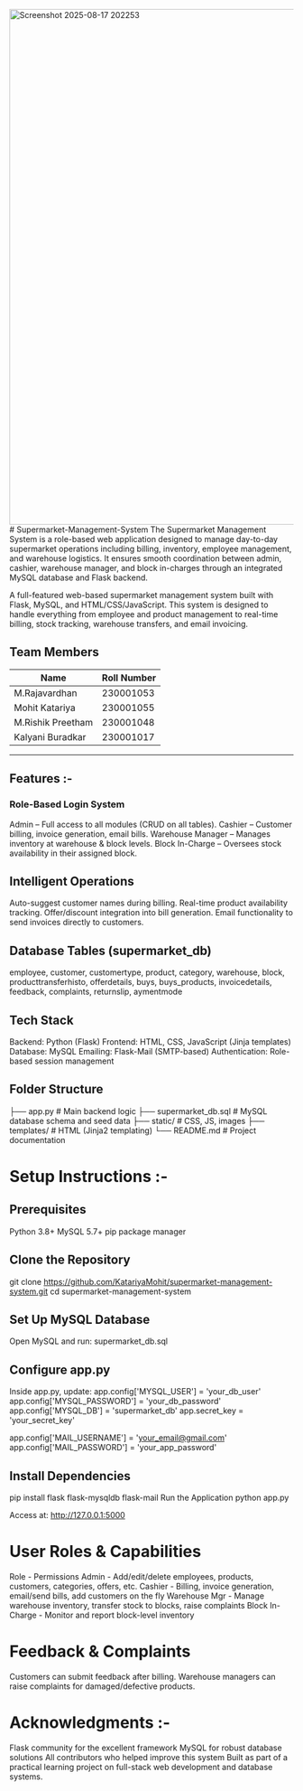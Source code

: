 <img width="1897" height="913" alt="Screenshot 2025-08-17 202253" src="https://github.com/user-attachments/assets/e9971337-2407-4f7f-beb8-fe7551412399" /># Supermarket-Management-System
The Supermarket Management System is a role-based web application designed to manage day-to-day supermarket operations including billing, inventory, employee management, and warehouse logistics. It ensures smooth coordination between admin, cashier, warehouse manager, and block in-charges through an integrated MySQL database and Flask backend.

A full-featured web-based supermarket management system built with Flask, MySQL, and HTML/CSS/JavaScript. This system is designed to handle everything from employee and product management to real-time billing, stock tracking, warehouse transfers, and email invoicing.

## Team Members

| Name                | Roll Number  |
|---------------------|--------------|
| M.Rajavardhan       | 230001053    |
| Mohit Katariya      | 230001055    |
| M.Rishik Preetham   | 230001048    |
| Kalyani Buradkar    | 230001017    |
---

## Features :-
### Role-Based Login System 
Admin – Full access to all modules (CRUD on all tables).
Cashier – Customer billing, invoice generation, email bills.
Warehouse Manager – Manages inventory at warehouse & block levels.
Block In-Charge – Oversees stock availability in their assigned block.

## Intelligent Operations
Auto-suggest customer names during billing.
Real-time product availability tracking.
Offer/discount integration into bill generation.
Email functionality to send invoices directly to customers.



## Database Tables (supermarket_db)
employee, customer, customertype, product, category, warehouse, block, producttransferhisto, offerdetails, buys, buys_products, invoicedetails, feedback, complaints, returnslip, 
aymentmode

## Tech Stack
Backend: Python (Flask)
Frontend: HTML, CSS, JavaScript (Jinja templates)
Database: MySQL
Emailing: Flask-Mail (SMTP-based)
Authentication: Role-based session management

## Folder Structure
├── app.py                # Main backend logic
├── supermarket_db.sql    # MySQL database schema and seed data
├── static/               # CSS, JS, images
├── templates/            # HTML (Jinja2 templating)
└── README.md             # Project documentation


# Setup Instructions :-

## Prerequisites
Python 3.8+
MySQL 5.7+
pip package manager

## Clone the Repository
git clone https://github.com/KatariyaMohit/supermarket-management-system.git
cd supermarket-management-system

## Set Up MySQL Database
Open MySQL and run:
supermarket_db.sql

## Configure app.py
Inside app.py, update:
app.config['MYSQL_USER'] = 'your_db_user'
app.config['MYSQL_PASSWORD'] = 'your_db_password'
app.config['MYSQL_DB'] = 'supermarket_db'
app.secret_key = 'your_secret_key'

app.config['MAIL_USERNAME'] = 'your_email@gmail.com'
app.config['MAIL_PASSWORD'] = 'your_app_password'

## Install Dependencies
pip install flask flask-mysqldb flask-mail
Run the Application 
python app.py 

Access at: http://127.0.0.1:5000 



# User Roles & Capabilities
Role	        - Permissions
Admin	        - Add/edit/delete employees, products, customers, categories, offers, etc.
Cashier	        - Billing, invoice generation, email/send bills, add customers on the fly
Warehouse Mgr	- Manage warehouse inventory, transfer stock to blocks, raise complaints
Block In-Charge	- Monitor and report block-level inventory

# Feedback & Complaints
Customers can submit feedback after billing.
Warehouse managers can raise complaints for damaged/defective products.

# Acknowledgments :-
Flask community for the excellent framework
MySQL for robust database solutions
All contributors who helped improve this system
Built as part of a practical learning project on full-stack web development and database systems.
